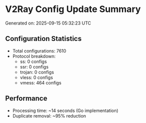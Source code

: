 # V2Ray Config Update Summary
Generated on: 2025-09-15 05:32:23 UTC

## Configuration Statistics
- Total configurations: 7610
- Protocol breakdown:
  - ss: 0 configs
  - ssr: 0 configs
  - trojan: 0 configs
  - vless: 0 configs
  - vmess: 464 configs

## Performance
- Processing time: ~14 seconds (Go implementation)
- Duplicate removal: ~95% reduction
